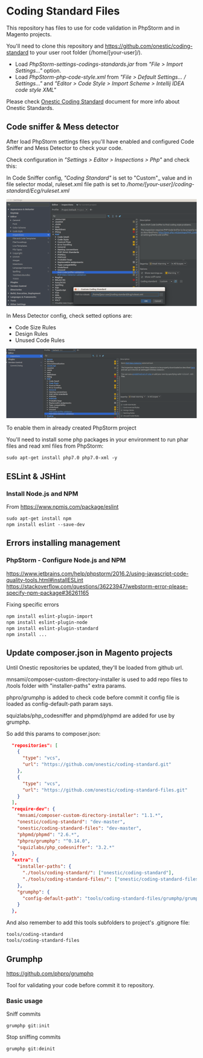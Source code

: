 # Coding Standard Files #
This repository has files to use for code validation in PhpStorm and in Magento projects.

You'll need to clone this repository and https://github.com/onestic/coding-standard to your user root folder (/home/[your-user]/).
 
* Load _PhpStorm-settings-codings-standards.jar_ from _"File > Import Settings..."_ option.
* Load _PhpStorm-php-code-style.xml_ from _"File > Default Settings... / Settings..."_ and _"Editor > Code Style > Import Scheme > Intellij IDEA code style XML"_

Please check [Onestic Coding Standard](doc/onestic-coding-standards.md) document for more info about Onestic Standards.

## Code sniffer & Mess detector ##

After load PhpStorm settings files you'll have enabled and configured Code Sniffer and Mess Detector to check your code.

Check configuration in _"Settings > Editor > Inspections > Php"_ and check this:

In Code Sniffer config, _"Coding Standard"_ is set to "Custom"_ value and in file selector modal, ruleset.xml file path is set to _/home/[your-user]/coding-standard/Ecg/ruleset.xml_

![Code Sniffer config](PhpStorm-settings-code-sniffer.png)
  
In Mess Detector config, check setted options are: 
- Code Size Rules
- Design Rules
- Unused Code Rules

![Mess Detector config](PhpStorm-settings-mess-detector.png)

To enable them in already created PhpStorm project

You'll need to install some php packages in your environment to run phar files and read xml files from PhpStorm:
```shell
sudo apt-get install php7.0 php7.0-xml -y
```

## ESLint & JSHint ##

### Install Node.js and NPM ###
From https://www.npmjs.com/package/eslint

```shell
sudo apt-get install npm
npm install eslint --save-dev
```

## Errors installing management ##

### PhpStorm - Configure Node.js and NPM ###
https://www.jetbrains.com/help/phpstorm/2016.2/using-javascript-code-quality-tools.html#installESLint
https://stackoverflow.com/questions/36223947/webstorm-error-please-specify-npm-package#36261165

Fixing specific errors
```shell
npm install eslint-plugin-import
npm install eslint-plugin-node
npm install eslint-plugin-standard
npm install ...
```

## Update composer.json in Magento projects ##

Until Onestic repositories be updated, they'll be loaded from github url.

mnsami/composer-custom-directory-installer is used to add repo files to /tools folder with "installer-paths" extra params.

phpro/grumphp is added to check code before commit it config file is loaded as config-default-path param says.

squizlabs/php_codesniffer and phpmd/phpmd are added for use by grumphp.

So add this params to composer.json:

```json
  "repositories": [
    {
      "type": "vcs",
      "url": "https://github.com/onestic/coding-standard.git"
    },
    {
      "type": "vcs",
      "url": "https://github.com/onestic/coding-standard-files.git"
    }
  ],
  "require-dev": {
    "mnsami/composer-custom-directory-installer": "1.1.*",
    "onestic/coding-standard": "dev-master",
    "onestic/coding-standard-files": "dev-master",
    "phpmd/phpmd": "2.6.*",    
    "phpro/grumphp": "^0.14.0",    
    "squizlabs/php_codesniffer": "3.2.*"
  },
  "extra": {
    "installer-paths": {
      "./tools/coding-standard/": ["onestic/coding-standard"],
      "./tools/coding-standard-files/": ["onestic/coding-standard-files"]
    },
    "grumphp": {
      "config-default-path": "tools/coding-standard-files/grumphp/grumphp.yml"
    }
  },
```

And also remember to add this tools subfolders to project's .gitignore file:

```
tools/coding-standard
tools/coding-standard-files
```

## Grumphp ##

https://github.com/phpro/grumphp

Tool for validating your code before commit it to repository.

### Basic usage ###

Sniff commits

```shell
grumphp git:init
```

Stop sniffing commits

```shell
grumphp git:deinit
```
